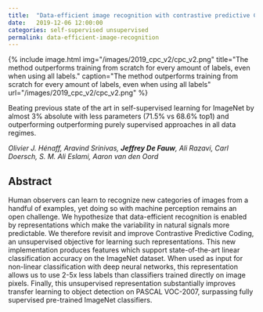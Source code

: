 ```yaml
---
title:  "Data-efficient image recognition with contrastive predictive Coding"
date:   2019-12-06 12:00:00
categories: self-supervised unsupervised
permalink: data-efficient-image-recognition
---
```


{% include image.html img="/images/2019_cpc_v2/cpc_v2.png" title="The method outperforms training from scratch for every amount of labels, even when using all labels." caption="The method outperforms training from scratch for every amount of labels, even when using all labels"  url="/images/2019_cpc_v2/cpc_v2.png" %}

Beating previous state of the art in self-supervised learning for ImageNet by almost 3% absolute with less parameters (71.5% vs 68.6% top1) and outperforming outperforming purely supervised approaches in all data regimes.

_Olivier J. Hénaff, Aravind Srinivas, **Jeffrey De Fauw**, Ali Razavi, Carl Doersch, S. M. Ali Eslami, Aaron van den Oord_  

## Abstract

Human observers can learn to recognize new categories of images from a handful of examples, yet doing so with machine perception remains an open challenge. We hypothesize that data-efficient recognition is enabled by representations which make the variability in natural signals more predictable. We therefore revisit and improve Contrastive Predictive Coding, an unsupervised objective for learning such representations. This new implementation produces features which support state-of-the-art linear classification accuracy on the ImageNet dataset. When used as input for non-linear classification with deep neural networks, this representation allows us to use 2-5x less labels than classifiers trained directly on image pixels. Finally, this unsupervised representation substantially improves transfer learning to object detection on PASCAL VOC-2007, surpassing fully supervised pre-trained ImageNet classifiers.
